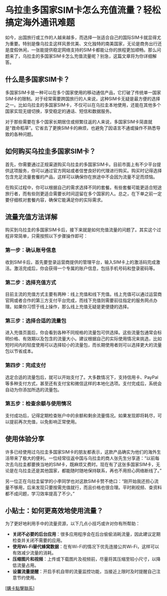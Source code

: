 # 乌拉圭多国家SIM卡怎么充值流量？轻松搞定海外通讯难题

如今，出国旅行或工作的人越来越多，而选择一张适合自己的国际SIM卡就显得尤为重要。特别是像乌拉圭这样风景优美、文化独特的南美国家，无论是商务出行还是度假休闲，一张能提供稳定网络支持的SIM卡都能让你的旅程更加顺畅。那么问题来了，乌拉圭的多国家SIM卡怎么充值流量呢？别急，这篇文章将为你详细解答。

## 什么是多国家SIM卡？

多国家SIM卡是一种可以在多个国家使用的移动通信产品，它打破了传统单一国家SIM卡的限制。对于经常需要跨国旅行的人来说，这种SIM卡无疑是最方便的选择之一。比如乌拉圭的多国家SIM卡，不仅可以在乌拉圭本地使用，还能在其他多个国家实现无缝切换，享受稳定的通话、短信和数据服务。

对于那些需要在多个国家长期居住或频繁往返的人来说，多国家SIM卡简直就是“救命稻草”。它省去了更换SIM卡的麻烦，也避免了因语言不通或操作不熟悉导致的各种问题。

## 如何购买乌拉圭多国家SIM卡？

首先，你需要通过正规渠道购买乌拉圭的多国家SIM卡。目前市面上有不少平台提供这项服务，你可以通过官方网站或者信誉良好的代理进行购买。购买时记得选择包含充足流量套餐的产品，这样可以确保你在旅途中不会因为流量不足而烦恼。

在购买过程中，你可以根据自己的需求选择不同的套餐。有些套餐可能更适合短途旅行者，而有些则更适合需要长时间逗留在多个国家的人。总之，在下单之前一定要仔细核对套餐内容，确保它能满足你的实际需求。

## 流量充值方法详解

购买到乌拉圭的多国家SIM卡后，接下来就是如何充值流量的问题了。其实这个过程非常简单，只需按照以下步骤操作即可：

### 第一步：确认账号信息
收到SIM卡后，首先要登录运营商提供的管理平台，输入SIM卡上的激活码完成激活。激活完成后，你会获得一个专属的账户信息，包括手机号码和登录密码等。

### 第二步：选择充值方式
目前主流的充值方式主要有两种：线上充值和线下充值。线上充值可以通过运营商官网或者合作的第三方支付平台完成，而线下充值则需要前往指定的服务网点办理。如果你习惯于线上操作，那么线上充值无疑是更便捷的选择。

### 第三步：选择合适的流量包
进入充值页面后，你会看到各种不同规格的流量包可供选择。这些流量包通常会标明价格、有效期以及包含的流量大小。建议根据自己的实际使用情况来挑选，比如短时间内的轻度使用可以选择较小的流量包，而长期使用者则可以选择更大的流量包以节省成本。

### 第四步：完成支付
选定合适的流量包后，就可以开始支付了。大多数情况下，支持信用卡、PayPal等多种支付方式，甚至还有支付宝和微信这样的本地化选项。支付完成后，系统会自动为你添加所选的流量包。

### 第五步：检查余额与使用情况
支付成功后，记得定期检查账户中的余额和剩余流量情况。如果发现即将耗尽，可以提前再次充值，以免影响正常使用。

## 使用体验分享

许多已经使用过乌拉圭多国家SIM卡的朋友都表示，这款产品确实为他们的海外生活带来了极大的便利。一位经常往返中国与乌拉圭的商人张先生分享道：“以前每次去乌拉圭都要换当地的SIM卡，既麻烦又费时。现在有了这张多国家SIM卡，无论是在乌拉圭还是其他国家，都能随时随地保持联系，再也不用担心网络断线了。”

另一位正在乌拉圭留学的小李同学也对这款SIM卡赞不绝口：“刚开始我还担心流量不够用，后来发现只要按需充值就行，而且价格也很合理。平时刷视频、查资料都不成问题，学习效率提高了不少。”

## 小贴士：如何更高效地使用流量？

为了更好地利用手中的流量资源，以下几点小技巧或许对你有所帮助：

- **关闭不必要的后台应用**：很多应用程序会在后台偷偷消耗流量，因此建议定期检查并关闭不需要的应用。
- **使用Wi-Fi替代蜂窝数据**：在有Wi-Fi的情况下优先连接公共Wi-Fi，这样可以有效减少流量的消耗。
- **压缩图片和视频**：上传或下载图片及视频前，尽量将其压缩至较小尺寸，以降低流量占用。
- **设置流量提醒**：开启手机自带的流量监控功能，当接近上限时及时提醒自己注意节约使用。

[[購卡點擊聯系](https://t.me/s/SXDXQF)]